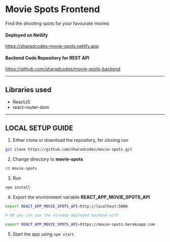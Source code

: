 # Movie Spots Frontend
Find the shooting spots for your favourate movies

#### Deployed on Netlify
https://sharadcodes-movie-spots.netlify.app

#### Backend Code Repository for REST API
https://github.com/sharadcodes/movie-spots-backend

---

## Libraries used

* ReactJS
* react-router-dom

---

## LOCAL SETUP GUIDE

1. Either clone or download the repository, for cloning run
  ```bash
  git clone https://github.com/sharadcodes/movie-spots.git
  ```
2. Change directory to **movie-spots**
  ```bash
  cd movie-spots
  ```
3. Run 
  ```bash
  npm install
  ```
4. Export the environment variable **REACT_APP_MOVIE_SPOTS_API**
  ```bash
  export REACT_APP_MOVIE_SPOTS_API=http://localhost:5000
  
  # OR you can use the already deployed backend with 
  
  export REACT_APP_MOVIE_SPOTS_API=https://movie-spots.herokuapp.com
  ```
5. Start the app using `npm start`
